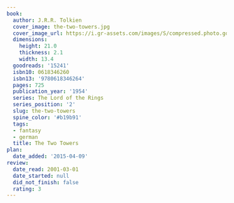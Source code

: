 ```yaml
---
book:
  author: J.R.R. Tolkien
  cover_image: the-two-towers.jpg
  cover_image_url: https://i.gr-assets.com/images/S/compressed.photo.goodreads.com/books/1298415523l/15241._SX98_.jpg
  dimensions:
    height: 21.0
    thickness: 2.1
    width: 13.4
  goodreads: '15241'
  isbn10: 0618346260
  isbn13: '9780618346264'
  pages: 725
  publication_year: '1954'
  series: The Lord of the Rings
  series_position: '2'
  slug: the-two-towers
  spine_color: '#b19b91'
  tags:
  - fantasy
  - german
  title: The Two Towers
plan:
  date_added: '2015-04-09'
review:
  date_read: 2001-03-01
  date_started: null
  did_not_finish: false
  rating: 3
---
```

